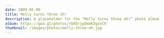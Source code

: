 ```yaml
---
date: 2009-05-08
title: Molly turns three oh!
description: A placeholder for the “Molly turns three oh!” photo album
album: https://goo.gl/photos/rbKDrjpDmaK3gzxC9
thumbnail: /images/photos/molly-three-oh.jpg
---
```

